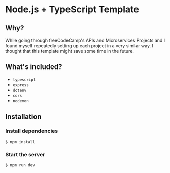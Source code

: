 # Node.js + TypeScript Template

## Why?

While going through freeCodeCamp's APIs and Microservices Projects and I found myself 
repeatedly setting up each project in a very similar way. I thought that this template 
might save some time in the future.

## What's included?

* `typescript`
* `express`
* `dotenv`
* `cors`
* `nodemon`

## Installation

### Install dependencies
```bash
$ npm install
```

### Start the server
```bash
$ npm run dev
```
